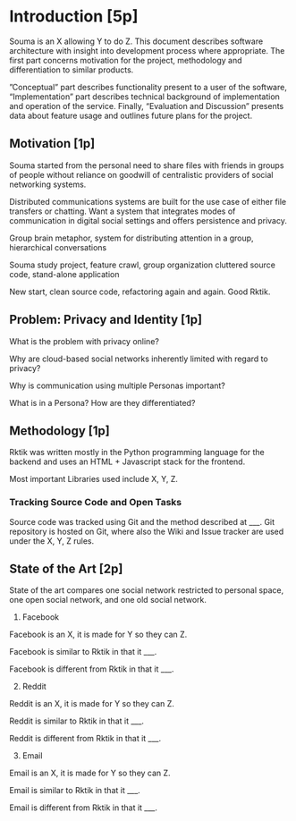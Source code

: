 # Introduction [5p]

Souma is an X allowing Y to do Z. This document describes software architecture with insight into development process where appropriate. The first part concerns motivation for the project, methodology and differentiation to similar products.

”Conceptual” part describes functionality present to a user of the software, “Implementation” part describes technical background of implementation and operation of the service. Finally, “Evaluation and Discussion” presents data about feature usage and outlines future plans for the project.

## Motivation [1p]

Souma started from the personal need to share files with friends in groups of people without reliance on goodwill of centralistic providers of social networking systems. 

Distributed communications systems are built for the use case of  either file transfers or chatting. Want a system that integrates  modes of communication in digital social settings and offers persistence and privacy.

Group brain metaphor, system for distributing attention in a group, hierarchical conversations

Souma study project, feature crawl, group organization cluttered source code, stand-alone application

New start, clean source code, refactoring again and again. Good Rktik.

## Problem: Privacy and Identity [1p]

What is the problem with privacy online?

Why are cloud-based social networks inherently limited with regard to privacy?

Why is communication using multiple Personas important?

What is in a Persona? How are they differentiated?

## Methodology [1p]

Rktik was written mostly in the Python programming language for the backend and uses an HTML + Javascript stack for the frontend.

Most important Libraries used include X, Y, Z. 

### Tracking Source Code and Open Tasks

Source code was tracked using Git and the method described at ___. Git repository is hosted on Git, where also the Wiki and Issue tracker are used under the X, Y, Z rules.

## State of the Art [2p]

State of the art compares one social network restricted to personal space, one open social network, and one old social network.

1. Facebook

Facebook is an X, it is made for Y so they can Z.

Facebook is similar to Rktik in that it ___.

Facebook is different from Rktik in that it ___.

2. Reddit

Reddit is an X, it is made for Y so they can Z.

Reddit is similar to Rktik in that it ___.

Reddit is different from Rktik in that it ___.

3. Email

Email is an X, it is made for Y so they can Z.

Email is similar to Rktik in that it ___.

Email is different from Rktik in that it ___.
